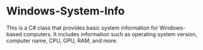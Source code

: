 # Windows-System-Info
 
This is a C# class that provides basic system information for Windows-based computers. It includes information such as operating system version, computer name, CPU, GPU, RAM, and more.
